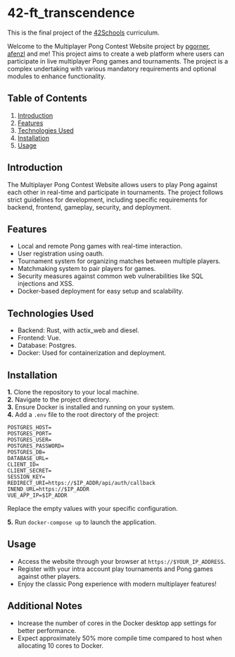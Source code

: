 
# 42-ft_transcendence

This is the final project of the [42Schools](https://www.42heilbronn.de/en/) curriculum.

Welcome to the Multiplayer Pong Contest Website project by [pgorner](github.com/Pgorner), [afenzl](github.com/annafenzl) and me!
This project aims to create a web platform where users can participate in live multiplayer Pong games and tournaments. The project is a complex undertaking with various mandatory requirements and optional modules to enhance functionality. 

## Table of Contents
1. [Introduction](#introduction)
2. [Features](#features)
3. [Technologies Used](#technologies-used)
4. [Installation](#installation)
5. [Usage](#usage)


## Introduction
The Multiplayer Pong Contest Website allows users to play Pong against each other in real-time and participate in tournaments. The project follows strict guidelines for development, including specific requirements for backend, frontend, gameplay, security, and deployment.

## Features
- Local and remote Pong games with real-time interaction.
- User registration using oauth.
- Tournament system for organizing matches between multiple players.
- Matchmaking system to pair players for games.
- Security measures against common web vulnerabilities like SQL injections and XSS.
- Docker-based deployment for easy setup and scalability.

## Technologies Used
- Backend: Rust, with actix_web and diesel.
- Frontend: Vue.
- Database: Postgres.
- Docker: Used for containerization and deployment.

## Installation
**1.** Clone the repository to your local machine.\
**2.** Navigate to the project directory.\
**3.** Ensure Docker is installed and running on your system.\
**4.**  Add a `.env` file to the root directory of the project:

```plaintext
POSTGRES_HOST=
POSTGRES_PORT=
POSTGRES_USER=
POSTGRES_PASSWORD=
POSTGRES_DB=
DATABASE_URL=
CLIENT_ID=
CLIENT_SECRET=
SESSION_KEY=
REDIRECT_URI=https://$IP_ADDR/api/auth/callback
INEND_URL=https://$IP_ADDR
VUE_APP_IP=$IP_ADDR
```

Replace the empty values with your specific configuration.

**5.** Run `docker-compose up` to launch the application.

## Usage
- Access the website through your browser at `https://$YOUR_IP_ADDRESS`.
- Register with your intra account play tournaments and Pong games against other players.
- Enjoy the classic Pong experience with modern multiplayer features!

## Additional Notes

- Increase the number of cores in the Docker desktop app settings for better performance.
- Expect approximately 50% more compile time compared to host when allocating 10 cores to Docker.
